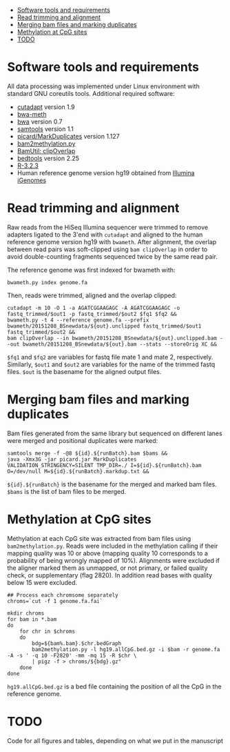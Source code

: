 <!-- MarkdownTOC -->

- [Software tools and requirements](#software-tools-and-requirements)
- [Read trimming and alignment](#read-trimming-and-alignment)
- [Merging bam files and marking duplicates](#merging-bam-files-and-marking-duplicates)
- [Methylation at CpG sites](#methylation-at-cpg-sites)
- [TODO](#todo)

<!-- /MarkdownTOC -->

Software tools and requirements
===============================

All data processing was implemented under Linux environment with standard GNU coreutils tools. 
Additional required software:

* [cutadapt](http://cutadapt.readthedocs.org/en/stable/guide.html) version 1.9
* [bwa-meth](https://github.com/brentp/bwa-meth)
* [bwa](https://github.com/lh3/bwa) version 0.7
* [samtools](http://www.htslib.org/) version 1.1
* [picard/MarkDuplicates](https://broadinstitute.github.io/picard/command-line-overview.html) version 1.127
* [bam2methylation.py](https://github.com/dariober/bioinformatics-cafe/tree/master/bam2methylation)
* [BamUtil: clipOverlap](http://genome.sph.umich.edu/wiki/BamUtil:_clipOverlap)
* [bedtools](http://bedtools.readthedocs.org/en/latest/) version 2.25
* [R-3.2.3](https://cran.r-project.org/) 
* Human reference genome version hg19 obtained from [Illumina iGenomes](http://support.illumina.com/sequencing/sequencing_software/igenome.html)

Read trimming and alignment
===========================

<!--
This part from 
https://github.com/sblab-bioinformatics/projects/blob/master/20150501_methylation_brain/20151208_BSnewdata/20151208_BSnewdata.md
-->

Raw reads from the HiSeq Illumina sequencer were trimmed to remove adapters ligated to the 3'end 
with `cutadapt` and aligned to the human reference genome version hg19 with `bwameth`. After alignment, the overlap between read pairs 
was soft-clipped using `bam clipOverlap` in order to avoid double-counting fragments sequenced twice by the same read pair. 

The reference genome was first indexed for bwameth with:

```
bwameth.py index genome.fa
```

Then, reads were trimmed, aligned and the overlap clipped:

```
cutadapt -m 10 -O 1 -a AGATCGGAAGAGC -A AGATCGGAAGAGC -o fastq_trimmed/$out1 -p fastq_trimmed/$out2 $fq1 $fq2 && 
bwameth.py -t 4 --reference genome.fa --prefix bwameth/20151208_BSnewdata/${out}.unclipped fastq_trimmed/$out1 fastq_trimmed/$out2 && 
bam clipOverlap --in bwameth/20151208_BSnewdata/${out}.unclipped.bam --out bwameth/20151208_BSnewdata/${out}.bam --stats --storeOrig XC && 
```

`$fq1` and `$fq2` are variables for fastq file mate 1 and mate 2, respectively. Similarly, `$out1` and `$out2` are variables for the 
name of the trimmed fastq files. `$out` is the basename for the aligned output files.

Merging bam files and marking duplicates
========================================

<!--
This part from 
https://github.com/sblab-bioinformatics/projects/blob/master/20150501_methylation_brain/20151208_BSnewdata/20151208_BSnewdata.md
-->


Bam files generated from the same library but sequenced on different lanes were merged and positional duplicates were marked:

```
samtools merge -f -@8 ${id}.${runBatch}.bam $bams &&
java -Xmx3G -jar picard.jar MarkDuplicates VALIDATION_STRINGENCY=SILENT TMP_DIR=./ I=${id}.${runBatch}.bam O=/dev/null M=${id}.${runBatch}.markdup.txt &&
```

`${id}.${runBatch}` is the basename for the merged and marked bam files. `$bams` is the list of bam files to be merged.


Methylation at CpG sites
========================

<!--
This part from 
https://github.com/sblab-bioinformatics/projects/blob/master/20150501_methylation_brain/20151208_BSnewdata/20151208_BSnewdata.md
-->


Methylation at each CpG site was extracted from bam files using `bam2methylation.py`. 
Reads were included in the methylation calling if their mapping quality was 10 or above 
(mapping quality 10 corresponds to a probability of being wrongly mapped of 10%). Alignments were excluded if
the aligner marked them as unmapped, or not primary, or failed quality check, or supplementary (flag 2820).
In addition read bases with quality below 15 were excluded.

```
## Process each chromsome separately
chroms=`cut -f 1 genome.fa.fai`

mkdir chroms
for bam in *.bam
do
    for chr in $chroms
    do
        bdg=${bam%.bam}.$chr.bedGraph
        bam2methylation.py -l hg19.allCpG.bed.gz -i $bam -r genome.fa -A -s ' -q 10 -F2820' -mm -mq 15 -R $chr \
        | pigz -f > chroms/${bdg}.gz" 
    done
done
```

`hg19.allCpG.bed.gz` is a bed file containing the position of all the CpG in the reference genome. 

TODO
====

Code for all figures and tables, depending on what we put in the manuscript